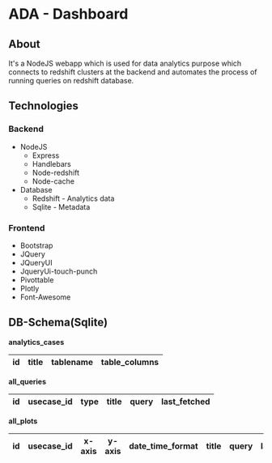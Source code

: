 # ADA - Dashboard

## About 
It's a NodeJS webapp which is used for data analytics purpose which connects to redshift
clusters at the backend and automates the process of running queries on redshift database.
 
## Technologies
### Backend
* NodeJS
    * Express
    * Handlebars
    * Node-redshift
    * Node-cache
* Database
    * Redshift - Analytics data
    * Sqlite - Metadata   
### Frontend
* Bootstrap
* JQuery
* JQueryUI
* JqueryUi-touch-punch
* Pivottable
* Plotly
* Font-Awesome
     
## DB-Schema(Sqlite)
**analytics_cases**

id  | title | tablename | table_columns
----- | -------- | ----- | ---|

 **all_queries**  
 
  id |usecase_id  | type | title | query | last_fetched|
  ---| ----- | -------- | -------- | ----| ------------|
   **all_plots**  
     
   id | usecase_id  | x-axis | y-axis | date_time_format | title| query | last_fetched |
    ---- |  ----- | -------- | -------- | ----| ------------| ---- | -------|




